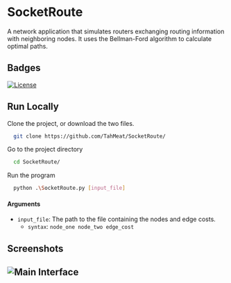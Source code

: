 # SocketRoute
A network application that simulates routers exchanging routing information with neighboring nodes. It uses the Bellman-Ford algorithm to calculate optimal paths.


## Badges

[![License](https://img.shields.io/badge/License-Apache%202.0-blue.svg)](https://opensource.org/licenses/Apache-2.0)


## Run Locally

Clone the project, or download the two files.

```bash
  git clone https://github.com/TahMeat/SocketRoute/
```



Go to the project directory

```bash
  cd SocketRoute/
```

Run the program

```bash
  python .\SocketRoute.py [input_file]
```

#### Arguments

- `input_file`: The path to the file containing the nodes and edge costs.
  - `syntax`: ```node_one node_two edge_cost```



## Screenshots
![Main Interface](https://github.com/TahMeat/SocketRoute/assets/40926372/6d5fd9a5-6bf4-4cae-bde5-14bfc6250a98)
--
